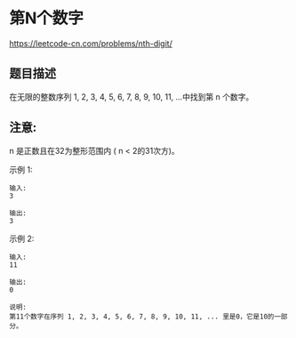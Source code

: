 # 第N个数字
https://leetcode-cn.com/problems/nth-digit/

## 题目描述
在无限的整数序列 1, 2, 3, 4, 5, 6, 7, 8, 9, 10, 11, ...中找到第 n 个数字。

## 注意:
n 是正数且在32为整形范围内 ( n < 2的31次方)。

示例 1:
```
输入:
3

输出:
3
```

示例 2:
```
输入:
11

输出:
0

说明:
第11个数字在序列 1, 2, 3, 4, 5, 6, 7, 8, 9, 10, 11, ... 里是0，它是10的一部分。
```
